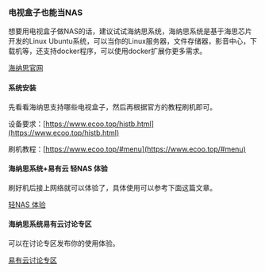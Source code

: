 ### 电视盒子也能当NAS

想要用电视盒子做NAS的话，建议试试海纳思系统，海纳思系统是基于海思芯片开发的Linux Ubuntu系统，可以当你的Linux服务器，文件存储器，影音中心，下载机等，还支持docker程序，可以使用docker扩展你更多需求。

[海纳思官网](https://www.ecoo.top/#home)

#### 系统安装

先看看海纳思支持哪些电视盒子，然后再根据官方的教程刷机即可。

设备要求：[https://www.ecoo.top/histb.html](https://www.ecoo.top/histb.html)

刷机教程：[https://www.ecoo.top/#menu](https://www.ecoo.top/#menu)

#### 海纳思系统+易有云 轻NAS 体验

刷好机后接上网络就可以体验了，具体使用可以参考下面这篇文章。

[轻NAS 体验](https://bbs.histb.com/d/1636-hai-na-si-xi-tong-yi-you-yun-qing-nas-ti-yan/2)

#### 海纳思系统易有云讨论专区

可以在讨论专区发布你的使用体验。

[易有云讨论专区](https://bbs.histb.com/t/linkease)